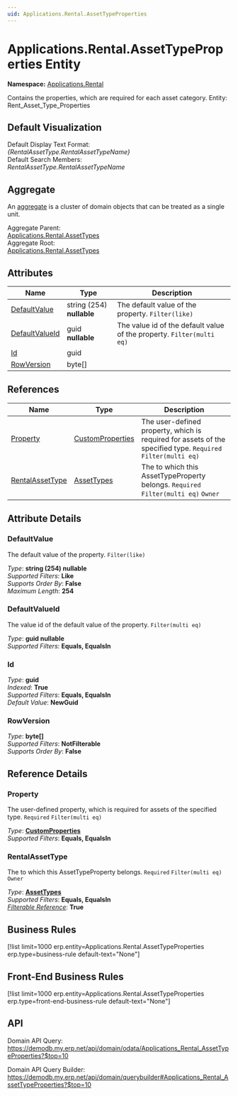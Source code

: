 ```yaml
---
uid: Applications.Rental.AssetTypeProperties
---
```

# Applications.Rental.AssetTypeProperties Entity

**Namespace:** [Applications.Rental](Applications.Rental.md)  

Contains the properties, which are required for each asset category. Entity: Rent_Asset_Type_Properties

## Default Visualization
Default Display Text Format:  
_{RentalAssetType.RentalAssetTypeName}_  
Default Search Members:  
_RentalAssetType.RentalAssetTypeName_  

## Aggregate
An [aggregate](https://docs.erp.net/tech/advanced/concepts/aggregates.html) is a cluster of domain objects that can be treated as a single unit.  

Aggregate Parent:  
[Applications.Rental.AssetTypes](Applications.Rental.AssetTypes.md)  
Aggregate Root:  
[Applications.Rental.AssetTypes](Applications.Rental.AssetTypes.md)  

## Attributes

| Name | Type | Description |
| ---- | ---- | --- |
| [DefaultValue](Applications.Rental.AssetTypeProperties.md#defaultvalue) | string (254) __nullable__ | The default value of the property. `Filter(like)` 
| [DefaultValueId](Applications.Rental.AssetTypeProperties.md#defaultvalueid) | guid __nullable__ | The value id of the default value of the property. `Filter(multi eq)` 
| [Id](Applications.Rental.AssetTypeProperties.md#id) | guid |  
| [RowVersion](Applications.Rental.AssetTypeProperties.md#rowversion) | byte[] |  

## References

| Name | Type | Description |
| ---- | ---- | --- |
| [Property](Applications.Rental.AssetTypeProperties.md#property) | [CustomProperties](General.CustomProperties.md) | The user-defined property, which is required for assets of the specified type. `Required` `Filter(multi eq)` |
| [RentalAssetType](Applications.Rental.AssetTypeProperties.md#rentalassettype) | [AssetTypes](Applications.Rental.AssetTypes.md) | The <see cref="AssetType"/> to which this AssetTypeProperty belongs. `Required` `Filter(multi eq)` `Owner` |


## Attribute Details

### DefaultValue

The default value of the property. `Filter(like)`

_Type_: **string (254) __nullable__**  
_Supported Filters_: **Like**  
_Supports Order By_: **False**  
_Maximum Length_: **254**  

### DefaultValueId

The value id of the default value of the property. `Filter(multi eq)`

_Type_: **guid __nullable__**  
_Supported Filters_: **Equals, EqualsIn**  

### Id

_Type_: **guid**  
_Indexed_: **True**  
_Supported Filters_: **Equals, EqualsIn**  
_Default Value_: **NewGuid**  

### RowVersion

_Type_: **byte[]**  
_Supported Filters_: **NotFilterable**  
_Supports Order By_: **False**  


## Reference Details

### Property

The user-defined property, which is required for assets of the specified type. `Required` `Filter(multi eq)`

_Type_: **[CustomProperties](General.CustomProperties.md)**  
_Supported Filters_: **Equals, EqualsIn**  

### RentalAssetType

The <see cref="AssetType"/> to which this AssetTypeProperty belongs. `Required` `Filter(multi eq)` `Owner`

_Type_: **[AssetTypes](Applications.Rental.AssetTypes.md)**  
_Supported Filters_: **Equals, EqualsIn**  
_[Filterable Reference](https://docs.erp.net/dev/domain-api/filterable-references.html)_: **True**  



## Business Rules

[!list limit=1000 erp.entity=Applications.Rental.AssetTypeProperties erp.type=business-rule default-text="None"]

## Front-End Business Rules

[!list limit=1000 erp.entity=Applications.Rental.AssetTypeProperties erp.type=front-end-business-rule default-text="None"]

## API

Domain API Query:
<https://demodb.my.erp.net/api/domain/odata/Applications_Rental_AssetTypeProperties?$top=10>

Domain API Query Builder:
<https://demodb.my.erp.net/api/domain/querybuilder#Applications_Rental_AssetTypeProperties?$top=10>

